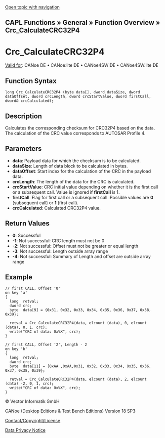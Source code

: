 [Open topic with navigation](../../../../../CANoeDEFamily.htm#Topics/CAPLFunctions/Other/E2EProtection/CAPLfunctionCrcCalculateCRC32P4.md)

## CAPL Functions » General » Function Overview » Crc_CalculateCRC32P4

# Crc_CalculateCRC32P4

[Valid for](../../../Shared/FeatureAvailability.md): CANoe DE • CANoe:lite DE • CANoe4SW DE • CANoe4SW:lite DE

## Function Syntax

```plaintext
long Crc_CalculateCRC32P4 (byte data[], dword dataSize, dword dataOffset, dword crcLength, dword crcStartValue, dword firstCall, dword& crcCalculated);
```

## Description

Calculates the corresponding checksum for CRC32P4 based on the data. The calculation of the CRC value corresponds to AUTOSAR Profile 4.

## Parameters

- **data**: Payload data for which the checksum is to be calculated.
- **dataSize**: Length of data block to be calculated in bytes.
- **dataOffset**: Start index for the calculation of the CRC in the payload data.
- **crcLength**: The length of the data for the CRC is calculated.
- **crcStartValue**: CRC initial value depending on whether it is the first call or a subsequent call. Value is ignored if **firstCall** is **1**.
- **firstCall**: Flag for first call or a subsequent call. Possible values are **0** (subsequent call) or **1** (first call).
- **crcCalculated**: Calculated CRC32P4 value.

## Return Values

- **0**: Successful
- **-1**: Not successful: CRC length must not be 0
- **-2**: Not successful: Offset must not be greater or equal length
- **-3**: Not successful: Length outside array range
- **-4**: Not successful: Summary of Length and offset are outside array range

## Example

```plaintext
// first CALL, Offset '0'
on key 'a'
{
  long  retval;
  dword crc;
  byte  data[9] = {0x31, 0x32, 0x33, 0x34, 0x35, 0x36, 0x37, 0x38, 0x39};

  retval = Crc_CalculateCRC32P4(data, elcount (data), 0, elcount (data), 0, 1, crc);
  write("CRC of data: 0x%X", crc);
}

// first CALL, Offset '2', Length - 2
on key 'b'
{
  long  retval;
  dword crc;
  byte  data[11] = {0xAA ,0xAA,0x31, 0x32, 0x33, 0x34, 0x35, 0x36, 0x37, 0x38, 0x39};

  retval = Crc_CalculateCRC32P4(data, elcount (data), 2, elcount (data) -2, 0, 1, crc);
  write("CRC of data: 0x%X", crc);
}
```

© Vector Informatik GmbH

CANoe (Desktop Editions & Test Bench Editions) Version 18 SP3

[Contact/Copyright/License](../../../Shared/ContactCopyrightLicense.md)

[Data Privacy Notice](https://www.vector.com/int/en/company/get-info/privacy-policy/)
